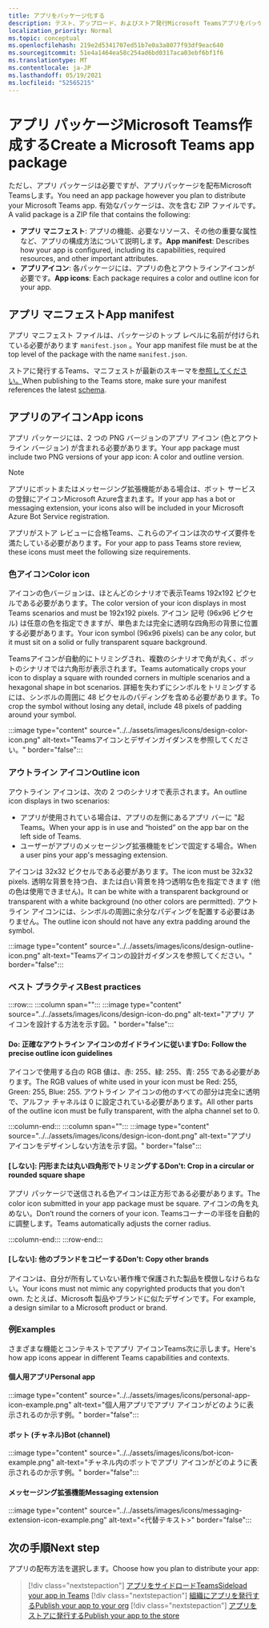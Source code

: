 ```yaml
---
title: アプリをパッケージ化する
description: テスト、アップロード、およびストア発行Microsoft Teamsアプリをパッケージ化する方法について学習します。
localization_priority: Normal
ms.topic: conceptual
ms.openlocfilehash: 219e2d5341707ed51b7e0a3a8077f93df9eac640
ms.sourcegitcommit: 51e4a1464ea58c254ad6bd0317aca03ebf6bf1f6
ms.translationtype: MT
ms.contentlocale: ja-JP
ms.lasthandoff: 05/19/2021
ms.locfileid: "52565215"
---
```

# <a name="create-a-microsoft-teams-app-package"></a><span data-ttu-id="48677-103">アプリ パッケージMicrosoft Teams作成する</span><span class="sxs-lookup"><span data-stu-id="48677-103">Create a Microsoft Teams app package</span></span>

<span data-ttu-id="48677-104">ただし、アプリ パッケージは必要ですが、アプリパッケージを配布Microsoft Teamsします。</span><span class="sxs-lookup"><span data-stu-id="48677-104">You need an app package however you plan to distribute your Microsoft Teams app.</span></span> <span data-ttu-id="48677-105">有効なパッケージは、次を含む ZIP ファイルです。</span><span class="sxs-lookup"><span data-stu-id="48677-105">A valid package is a ZIP file that contains the following:</span></span>

* <span data-ttu-id="48677-106">**アプリ マニフェスト**: アプリの機能、必要なリソース、その他の重要な属性など、アプリの構成方法について説明します。</span><span class="sxs-lookup"><span data-stu-id="48677-106">**App manifest**: Describes how your app is configured, including its capabilities, required resources, and other important attributes.</span></span>
* <span data-ttu-id="48677-107">**アプリアイコン**: 各パッケージには、アプリの色とアウトラインアイコンが必要です。</span><span class="sxs-lookup"><span data-stu-id="48677-107">**App icons**: Each package requires a color and outline icon for your app.</span></span>

## <a name="app-manifest"></a><span data-ttu-id="48677-108">アプリ マニフェスト</span><span class="sxs-lookup"><span data-stu-id="48677-108">App manifest</span></span>

<span data-ttu-id="48677-109">アプリ マニフェスト ファイルは、パッケージのトップ レベルに名前が付けられている必要があります `manifest.json` 。</span><span class="sxs-lookup"><span data-stu-id="48677-109">Your app manifest file must be at the top level of the package with the name `manifest.json`.</span></span> 

<span data-ttu-id="48677-110">ストアに発行するTeams、マニフェストが最新のスキーマを[参照してください。](~/resources/schema/manifest-schema.md)</span><span class="sxs-lookup"><span data-stu-id="48677-110">When publishing to the Teams store, make sure your manifest references the latest [schema](~/resources/schema/manifest-schema.md).</span></span>

## <a name="app-icons"></a><span data-ttu-id="48677-111">アプリのアイコン</span><span class="sxs-lookup"><span data-stu-id="48677-111">App icons</span></span>

<span data-ttu-id="48677-112">アプリ パッケージには、2 つの PNG バージョンのアプリ アイコン (色とアウトライン バージョン) が含まれる必要があります。</span><span class="sxs-lookup"><span data-stu-id="48677-112">Your app package must include two PNG versions of your app icon: A color and outline version.</span></span>

> [!Note]
> <span data-ttu-id="48677-113">アプリにボットまたはメッセージング拡張機能がある場合は、ボット サービスの登録にアイコンMicrosoft Azure含まれます。</span><span class="sxs-lookup"><span data-stu-id="48677-113">If your app has a bot or messaging extension, your icons also will be included in your Microsoft Azure Bot Service registration.</span></span>

<span data-ttu-id="48677-114">アプリがストア レビューに合格Teams、これらのアイコンは次のサイズ要件を満たしている必要があります。</span><span class="sxs-lookup"><span data-stu-id="48677-114">For your app to pass Teams store review, these icons must meet the following size requirements.</span></span>

### <a name="color-icon"></a><span data-ttu-id="48677-115">色アイコン</span><span class="sxs-lookup"><span data-stu-id="48677-115">Color icon</span></span>

<span data-ttu-id="48677-116">アイコンの色バージョンは、ほとんどのシナリオで表示Teams 192x192 ピクセルである必要があります。</span><span class="sxs-lookup"><span data-stu-id="48677-116">The color version of your icon displays in most Teams scenarios and must be 192x192 pixels.</span></span> <span data-ttu-id="48677-117">アイコン 記号 (96x96 ピクセル) は任意の色を指定できますが、単色または完全に透明な四角形の背景に位置する必要があります。</span><span class="sxs-lookup"><span data-stu-id="48677-117">Your icon symbol (96x96 pixels) can be any color, but it must sit on a solid or fully transparent square background.</span></span>

<span data-ttu-id="48677-118">Teamsアイコンが自動的にトリミングされ、複数のシナリオで角が丸く、ボットのシナリオでは六角形が表示されます。</span><span class="sxs-lookup"><span data-stu-id="48677-118">Teams automatically crops your icon to display a square with rounded corners in multiple scenarios and a hexagonal shape in bot scenarios.</span></span> <span data-ttu-id="48677-119">詳細を失わずにシンボルをトリミングするには、シンボルの周囲に 48 ピクセルのパディングを含める必要があります。</span><span class="sxs-lookup"><span data-stu-id="48677-119">To crop the symbol without losing any detail, include 48 pixels of padding around your symbol.</span></span>

:::image type="content" source="../../assets/images/icons/design-color-icon.png" alt-text="Teamsアイコンとデザインガイダンスを参照してください。" border="false":::

### <a name="outline-icon"></a><span data-ttu-id="48677-121">アウトライン アイコン</span><span class="sxs-lookup"><span data-stu-id="48677-121">Outline icon</span></span>

<span data-ttu-id="48677-122">アウトライン アイコンは、次の 2 つのシナリオで表示されます。</span><span class="sxs-lookup"><span data-stu-id="48677-122">An outline icon displays in two scenarios:</span></span>

* <span data-ttu-id="48677-123">アプリが使用されている場合は、アプリの左側にあるアプリ バーに "起Teams。</span><span class="sxs-lookup"><span data-stu-id="48677-123">When your app is in use and “hoisted” on the app bar on the left side of Teams.</span></span>
* <span data-ttu-id="48677-124">ユーザーがアプリのメッセージング拡張機能をピンで固定する場合。</span><span class="sxs-lookup"><span data-stu-id="48677-124">When a user pins your app's messaging extension.</span></span>

<span data-ttu-id="48677-125">アイコンは 32x32 ピクセルである必要があります。</span><span class="sxs-lookup"><span data-stu-id="48677-125">The icon must be 32x32 pixels.</span></span> <span data-ttu-id="48677-126">透明な背景を持つ白、または白い背景を持つ透明な色を指定できます (他の色は使用できません)。</span><span class="sxs-lookup"><span data-stu-id="48677-126">It can be white with a transparent background or transparent with a white background (no other colors are permitted).</span></span> <span data-ttu-id="48677-127">アウトライン アイコンには、シンボルの周囲に余分なパディングを配置する必要はありません。</span><span class="sxs-lookup"><span data-stu-id="48677-127">The outline icon should not have any extra padding around the symbol.</span></span>

:::image type="content" source="../../assets/images/icons/design-outline-icon.png" alt-text="Teamsアイコンの設計ガイダンスを参照してください。" border="false":::

### <a name="best-practices"></a><span data-ttu-id="48677-129">ベスト プラクティス</span><span class="sxs-lookup"><span data-stu-id="48677-129">Best practices</span></span>

:::row:::
   :::column span="":::
:::image type="content" source="../../assets/images/icons/design-icon-do.png" alt-text="アプリ アイコンを設計する方法を示す図。" border="false":::

#### <a name="do-follow-the-precise-outline-icon-guidelines"></a><span data-ttu-id="48677-131">Do: 正確なアウトライン アイコンのガイドラインに従います</span><span class="sxs-lookup"><span data-stu-id="48677-131">Do: Follow the precise outline icon guidelines</span></span>

<span data-ttu-id="48677-132">アイコンで使用する白の RGB 値は、赤: 255、緑: 255、青: 255 である必要があります。</span><span class="sxs-lookup"><span data-stu-id="48677-132">The RGB values of white used in your icon must be Red: 255, Green: 255, Blue: 255.</span></span> <span data-ttu-id="48677-133">アウトライン アイコンの他のすべての部分は完全に透明で、アルファ チャネルは 0 に設定されている必要があります。</span><span class="sxs-lookup"><span data-stu-id="48677-133">All other parts of the outline icon must be fully transparent, with the alpha channel set to 0.</span></span>

   :::column-end:::
   :::column span="":::
:::image type="content" source="../../assets/images/icons/design-icon-dont.png" alt-text="アプリ アイコンをデザインしない方法を示す図。" border="false":::

#### <a name="dont-crop-in-a-circular-or-rounded-square-shape"></a><span data-ttu-id="48677-135">[しない]: 円形または丸い四角形でトリミングする</span><span class="sxs-lookup"><span data-stu-id="48677-135">Don't: Crop in a circular or rounded square shape</span></span>

<span data-ttu-id="48677-136">アプリ パッケージで送信される色アイコンは正方形である必要があります。</span><span class="sxs-lookup"><span data-stu-id="48677-136">The color icon submitted in your app package must be square.</span></span> <span data-ttu-id="48677-137">アイコンの角を丸めない。</span><span class="sxs-lookup"><span data-stu-id="48677-137">Don’t round the corners of your icon.</span></span> <span data-ttu-id="48677-138">Teamsコーナーの半径を自動的に調整します。</span><span class="sxs-lookup"><span data-stu-id="48677-138">Teams automatically adjusts the corner radius.</span></span>

   :::column-end:::
:::row-end:::

#### <a name="dont-copy-other-brands"></a><span data-ttu-id="48677-139">[しない]: 他のブランドをコピーする</span><span class="sxs-lookup"><span data-stu-id="48677-139">Don't: Copy other brands</span></span>

<span data-ttu-id="48677-140">アイコンは、自分が所有していない著作権で保護された製品を模倣しなけらねない。</span><span class="sxs-lookup"><span data-stu-id="48677-140">Your icons must not mimic any copyrighted products that you don't own.</span></span> <span data-ttu-id="48677-141">たとえば、Microsoft 製品やブランドに似たデザインです。</span><span class="sxs-lookup"><span data-stu-id="48677-141">For example, a design similar to a Microsoft product or brand.</span></span>

### <a name="examples"></a><span data-ttu-id="48677-142">例</span><span class="sxs-lookup"><span data-stu-id="48677-142">Examples</span></span>

<span data-ttu-id="48677-143">さまざまな機能とコンテキストでアプリ アイコンTeams次に示します。</span><span class="sxs-lookup"><span data-stu-id="48677-143">Here's how app icons appear in different Teams capabilities and contexts.</span></span>

#### <a name="personal-app"></a><span data-ttu-id="48677-144">個人用アプリ</span><span class="sxs-lookup"><span data-stu-id="48677-144">Personal app</span></span>

:::image type="content" source="../../assets/images/icons/personal-app-icon-example.png" alt-text="個人用アプリでアプリ アイコンがどのように表示されるのか示す例。" border="false":::

#### <a name="bot-channel"></a><span data-ttu-id="48677-146">ボット (チャネル)</span><span class="sxs-lookup"><span data-stu-id="48677-146">Bot (channel)</span></span>

:::image type="content" source="../../assets/images/icons/bot-icon-example.png" alt-text="チャネル内のボットでアプリ アイコンがどのように表示されるのか示す例。" border="false":::

#### <a name="messaging-extension"></a><span data-ttu-id="48677-148">メッセージング拡張機能</span><span class="sxs-lookup"><span data-stu-id="48677-148">Messaging extension</span></span>

:::image type="content" source="../../assets/images/icons/messaging-extension-icon-example.png" alt-text="<代替テキスト>" border="false":::

## <a name="next-step"></a><span data-ttu-id="48677-150">次の手順</span><span class="sxs-lookup"><span data-stu-id="48677-150">Next step</span></span>

<span data-ttu-id="48677-151">アプリの配布方法を選択します。</span><span class="sxs-lookup"><span data-stu-id="48677-151">Choose how you plan to distribute your app:</span></span>

> [!div class="nextstepaction"]
> [<span data-ttu-id="48677-152">アプリをサイドロードTeams</span><span class="sxs-lookup"><span data-stu-id="48677-152">Sideload your app in Teams</span></span>](~/concepts/deploy-and-publish/apps-upload.md)
> [!div class="nextstepaction"]
> [<span data-ttu-id="48677-153">組織にアプリを発行する</span><span class="sxs-lookup"><span data-stu-id="48677-153">Publish your app to your org</span></span>](/MicrosoftTeams/tenant-apps-catalog-teams?toc=/microsoftteams/platform/toc.json&bc=/MicrosoftTeams/breadcrumb/toc.json)
> [!div class="nextstepaction"]
> [<span data-ttu-id="48677-154">アプリをストアに発行する</span><span class="sxs-lookup"><span data-stu-id="48677-154">Publish your app to the store</span></span>](~/concepts/deploy-and-publish/appsource/publish.md)
